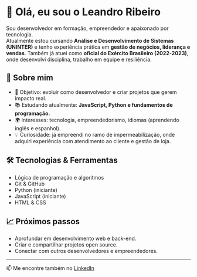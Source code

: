 # 👋 Olá, eu sou o Leandro Ribeiro

Sou desenvolvedor em formação, empreendedor e apaixonado por tecnologia.  
Atualmente estou cursando **Análise e Desenvolvimento de Sistemas (UNINTER)** e tenho experiência prática em **gestão de negócios, liderança e vendas**. Também já atuei como **oficial do Exército Brasileiro (2022-2023)**, onde desenvolvi disciplina, trabalho em equipe e resiliência.

## 🚀 Sobre mim
- 🎯 Objetivo: evoluir como desenvolvedor e criar projetos que gerem impacto real.  
- 📚 Estudando atualmente: **JavaScript, Python e fundamentos de programação.**  
- 🌍 Interesses: tecnologia, empreendedorismo, idiomas (aprendendo inglês e espanhol).  
- 💡 Curiosidade: já empreendi no ramo de impermeabilização, onde adquiri experiência com atendimento ao cliente e gestão de loja.  

## 🛠️ Tecnologias & Ferramentas
- Lógica de programação e algoritmos  
- Git & GitHub  
- Python (iniciante)  
- JavaScript (iniciante)  
- HTML & CSS  

## 📈 Próximos passos
- Aprofundar em desenvolvimento web e back-end.  
- Criar e compartilhar projetos open source.  
- Conectar com outros desenvolvedores e empreendedores.  

---

📫 Me encontre também no [LinkedIn](https://www.linkedin.com/in/ribeiroleandro18/)  
